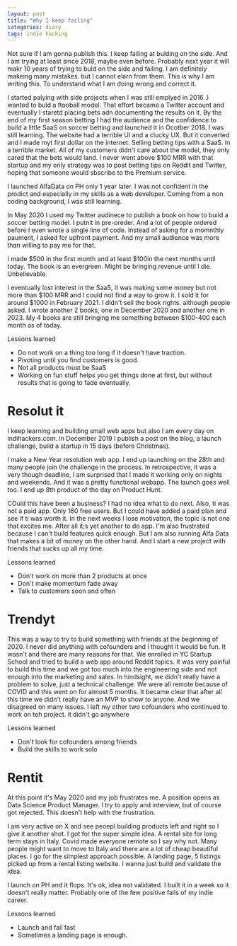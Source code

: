```yaml
---
layout: post
title: "Why I keep failing"
categories: diary
tags: indie hacking
---
```


Not sure if I am gonna publish this. I keep failing at bulding on the side.
And I am trying at least since 2018, maybe even before. Probably next year it will makr 10 years of trying to buld on the side and failing. I am definitely makeing many mistakes. but I cannot elarn from them. This is why I am writing this. To understand what I am doing wrong and correct it.

I started palying with side projects when I was still emplyed in 2016 .I wanted to buld a ftooball model. That effort became a Twitter account and eventually I staretd placing bets adn documenting the results on it. By the end of my first season betting I had the audience and the confidence to build a little SaaS on soccer betting and launched it in Ocotber 2018. I was still learning. The website had a terrible UI and a clucky UX. But it converted and I made myt first dollar on the internet. Selling betting tips with a SaaS. In a terrible market. All of my customers didn't care about the model, they only cared that the bets would land. I never went above $100 MRR with that startup and my only strategy was to post betting tips on Reddit and Twitter, hoping that someone would sbscribe to the Premium service.

I launched AlfaData on PH only 1 year later. I was not confident in the prodict and especially in my skills as a web developer. Coming from a non coding background, I was still learning.

In May 2020 I used my Twitter audinece to publish a book on how to build a soccer betting model. I putnit in pre-oreder. And a lot of people ordered before I even wrote a single line of code. Instead of asking for a momnthly paument, I asked for upfront payment. And my small audience was more than willing to pay me for that.

I made $500 in the first month and at least $100in the next months until today. The book is an evergreen. Might be bringing revenue until I die. Unbelievable.

I eventually lost interest in the SaaS, it was making some money but not more than $100 MRR and I could not find a way to grow it. I sold it for around $1000 in February 2021. I didn't sell the book rights. although people asked. I wrote another 2 books, one in December 2020 and another one in 2023. My 4 books are still bringing me something between $100-400 each month as of today.

Lessons learned

- Do not work on a thing too long if it doesn't have traction.
- Pivoting until you find customers is good.
- Not all products must be SaaS
- Working on fun stuff helps you get things done at first, but without results that is going to fade eventually.

# Resolut it

I keep learning and building small web apps but also I am every day on indihackers.com. In December 2019 I publish a post on the blog, a launch challenge, build a startup in 15 days (before Christmas).

I make a New Year resolution web app. I end up launching on the 28th and many people join the challenge in the process. In retrospective, it was a very though deadline, I am surprised that I made it working only on nights and weekends. And it was a pretty functional webapp. The launch goes well too. I end up 8th product of the day on Product Hunt.

COuld this have been a business? I had no idea what to do next. Also, ti was not a paid app. Only 160 free users. But I could have added a paid plan and see if ti was worth it. In the next weeks I lose motivation, the topic is not one that excites me. After all it;s yet another to do app. I'm also frustrated because I can't build features quick enough. But I am also running Alfa Data that makes a bit of money on the other hand. And I start a new project with friends that sucks up all my time.

Lessons learned

- Don't work on more than 2 products at once
- Don't make momentum fade away
- Talk to customers soon and often

# Trendyt

This was a way to try to build something with friends at the beginning of 2020. I never did anything with cofounders and I thought it would be fun. It wasn't and there are many reasons for that. We enrolled in YC Startup School and tried to build a web app around Reddit topics. It was very painful to build this time and we got too much into the engineering side and not enough into the marketing and sales. In hindsight, we didn't really have a problem to solve, just a technical challenge. We were all remote because of COVID and this went on for almost 5 months. It became clear that after all this time we didn't really have an MVP to show to anyone. And we disagreed on many issues. I left my other two cofounders who continued to work on teh project. it didn't go anywhere

Lessons learned

- Don't look for cofounders among friends
- Build the skills to work solo

# Rentit

At this point it's May 2020 and my job frustrates me. A position opens as Data Science Product Manager. I try to apply and interview, but of course got rejected. This doesn't help with the frustration.

I am very active on X and see peoepl building products left and right so I give it another shot. I got for the super simple idea. A rental site for long term stays in Italy. Covid made everyone remote so I say why not. Many people might want to move to Italy and there are a lot of cheap beautiful places. I go for the simplest approach possible. A landing page, 5 listings picked up from a rental listing website. I wanna just build and validate the idea.

I launch on PH and it flops. It's ok, idea not validated. I built it in a week so it doesn't really matter.
Probably one of the few positive fails of my indie career.

Lessons learned

- Launch and fail fast
- Sometimes a landing page is enough.
